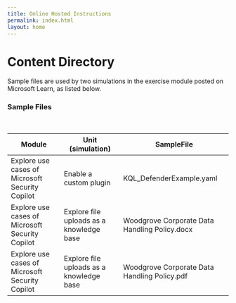 ```yaml
---
title: Online Hosted Instructions
permalink: index.html
layout: home
---
```


# Content Directory

Sample files are used by two simulations in the exercise module posted on Microsoft Learn, as listed below.

### Sample Files
</br>

| Module | Unit (simulation) | SampleFile |
| --- | --- | --- |
| Explore use cases of Microsoft Security Copilot | Enable a custom plugin | KQL_DefenderExample.yaml |
| Explore use cases of Microsoft Security Copilot | Explore file uploads as a knowledge base | Woodgrove Corporate Data Handling Policy.docx |
| Explore use cases of Microsoft Security Copilot | Explore file uploads as a knowledge base | Woodgrove Corporate Data Handling Policy.pdf |

